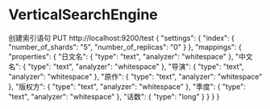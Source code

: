 # VerticalSearchEngine

创建索引语句
PUT http://localhost:9200/test
{
    "settings": {
        "index": {
            "number_of_shards": "5",
            "number_of_replicas": "0"
        }
    },
    "mappings": {
        "properties": {
            "日文名": {
                "type": "text",
                "analyzer": "whitespace"
            },
            "中文名": {
                "type": "text",
                "analyzer": "whitespace"
            },
            "导演": {
                "type": "text",
                "analyzer": "whitespace"
            },
            "原作": {
                "type": "text",
                "analyzer": "whitespace"
            },
            "版权方": {
                "type": "text",
                "analyzer": "whitespace"
            },
            "季度": {
                "type": "text",
                "analyzer": "whitespace"
            },
            "话数": {
                "type": "long"
            }
        }
    }
}